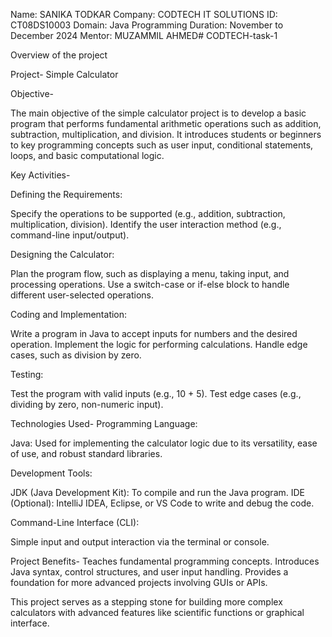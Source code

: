 Name: SANIKA TODKAR
Company: CODTECH IT SOLUTIONS
ID: CT08DS10003
Domain: Java Programming
Duration: November to December 2024
Mentor: MUZAMMIL AHMED# CODTECH-task-1

Overview of the project

Project- Simple Calculator

Objective-

The main objective of the simple calculator project is to develop a basic program that performs fundamental arithmetic operations such as addition, subtraction, multiplication, and division. 
It introduces students or beginners to key programming concepts such as user input, conditional statements, loops, and basic computational logic.

Key Activities-

Defining the Requirements:

Specify the operations to be supported (e.g., addition, subtraction, multiplication, division).
Identify the user interaction method (e.g., command-line input/output).

Designing the Calculator:

Plan the program flow, such as displaying a menu, taking input, and processing operations.
Use a switch-case or if-else block to handle different user-selected operations.

Coding and Implementation:

Write a program in Java to accept inputs for numbers and the desired operation.
Implement the logic for performing calculations.
Handle edge cases, such as division by zero.

Testing:

Test the program with valid inputs (e.g., 10 + 5).
Test edge cases (e.g., dividing by zero, non-numeric input).

Technologies Used-
Programming Language:

Java: Used for implementing the calculator logic due to its versatility, ease of use, and robust standard libraries.

Development Tools:

JDK (Java Development Kit): To compile and run the Java program.
IDE (Optional): IntelliJ IDEA, Eclipse, or VS Code to write and debug the code.

Command-Line Interface (CLI):

Simple input and output interaction via the terminal or console.

Project Benefits-
Teaches fundamental programming concepts.
Introduces Java syntax, control structures, and user input handling.
Provides a foundation for more advanced projects involving GUIs or APIs.

This project serves as a stepping stone for building more complex calculators with advanced features like scientific functions or graphical interface.
